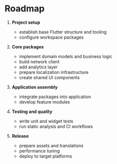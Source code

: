 # Roadmap

1. **Project setup**
   - establish base Flutter structure and tooling
   - configure workspace packages

2. **Core packages**
   - implement domain models and business logic
   - build network client
   - add analytics layer
   - prepare localization infrastructure
   - create shared UI components

3. **Application assembly**
   - integrate packages into application
   - develop feature modules

4. **Testing and quality**
   - write unit and widget tests
   - run static analysis and CI workflows

5. **Release**
   - prepare assets and translations
   - performance tuning
   - deploy to target platforms

